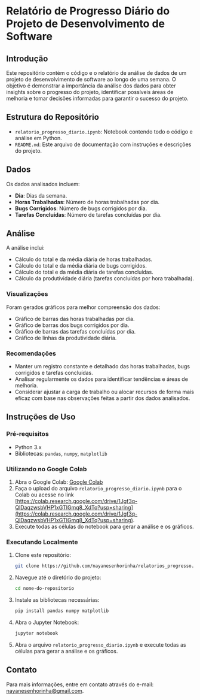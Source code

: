 # Relatório de Progresso Diário do Projeto de Desenvolvimento de Software

## Introdução
Este repositório contém o código e o relatório de análise de dados de um projeto de desenvolvimento de software ao longo de uma semana. O objetivo é demonstrar a importância da análise dos dados para obter insights sobre o progresso do projeto, identificar possíveis áreas de melhoria e tomar decisões informadas para garantir o sucesso do projeto.

## Estrutura do Repositório
- `relatorio_progresso_diario.ipynb`: Notebook contendo todo o código e análise em Python.
- `README.md`: Este arquivo de documentação com instruções e descrições do projeto.

## Dados
Os dados analisados incluem:
- **Dia**: Dias da semana.
- **Horas Trabalhadas**: Número de horas trabalhadas por dia.
- **Bugs Corrigidos**: Número de bugs corrigidos por dia.
- **Tarefas Concluídas**: Número de tarefas concluídas por dia.

## Análise
A análise inclui:
- Cálculo do total e da média diária de horas trabalhadas.
- Cálculo do total e da média diária de bugs corrigidos.
- Cálculo do total e da média diária de tarefas concluídas.
- Cálculo da produtividade diária (tarefas concluídas por hora trabalhada).

### Visualizações
Foram gerados gráficos para melhor compreensão dos dados:
- Gráfico de barras das horas trabalhadas por dia.
- Gráfico de barras dos bugs corrigidos por dia.
- Gráfico de barras das tarefas concluídas por dia.
- Gráfico de linhas da produtividade diária.

### Recomendações
- Manter um registro constante e detalhado das horas trabalhadas, bugs corrigidos e tarefas concluídas.
- Analisar regularmente os dados para identificar tendências e áreas de melhoria.
- Considerar ajustar a carga de trabalho ou alocar recursos de forma mais eficaz com base nas observações feitas a partir dos dados analisados.

## Instruções de Uso

### Pré-requisitos
- Python 3.x
- Bibliotecas: `pandas`, `numpy`, `matplotlib`

### Utilizando no Google Colab
1. Abra o Google Colab: [Google Colab](https://colab.research.google.com/)
2. Faça o upload do arquivo `relatorio_progresso_diario.ipynb` para o Colab ou acesse no link [https://colab.research.google.com/drive/1Jgf3q-QlDaqzwsbVHP1xGTIGmq8_XdTq?usp=sharing](https://colab.research.google.com/drive/1Jgf3q-QlDaqzwsbVHP1xGTIGmq8_XdTq?usp=sharing).
3. Execute todas as células do notebook para gerar a análise e os gráficos.

### Executando Localmente
1. Clone este repositório:
    ```sh
    git clone https://github.com/nayanesenhorinha/relatorios_progresso.git
    ```
2. Navegue até o diretório do projeto:
    ```sh
    cd nome-do-repositorio
    ```
3. Instale as bibliotecas necessárias:
    ```sh
    pip install pandas numpy matplotlib
    ```
4. Abra o Jupyter Notebook:
    ```sh
    jupyter notebook
    ```
5. Abra o arquivo `relatorio_progresso_diario.ipynb` e execute todas as células para gerar a análise e os gráficos.

## Contato
Para mais informações, entre em contato através do e-mail: [nayanesenhorinha@gmail.com](mailto:nayanesenhorinha@gmail.com).
